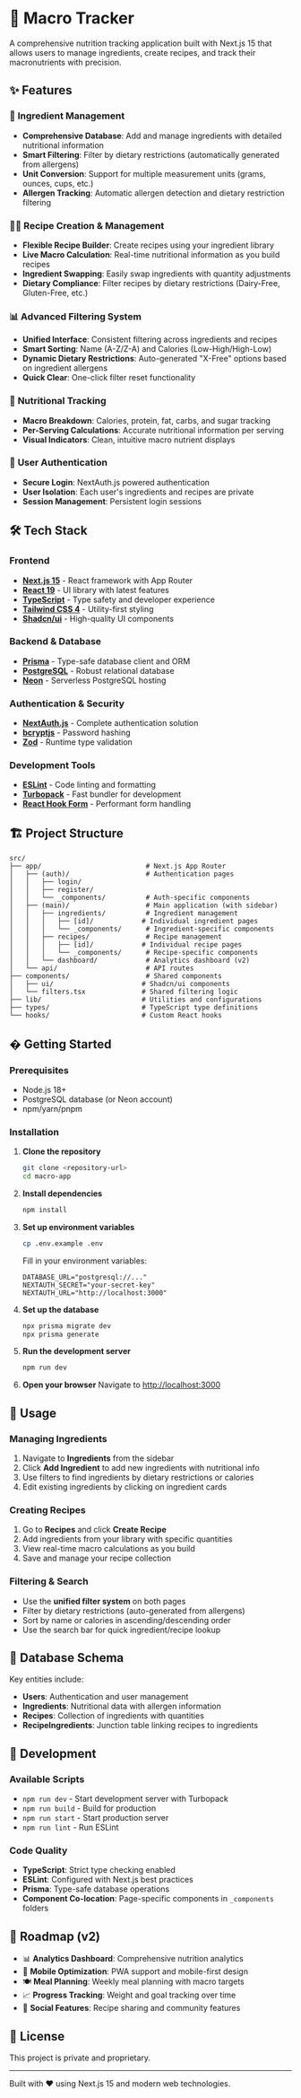# 🥗 Macro Tracker

A comprehensive nutrition tracking application built with Next.js 15 that allows users to manage ingredients, create recipes, and track their macronutrients with precision.

## ✨ Features

### 🧪 **Ingredient Management**

- **Comprehensive Database**: Add and manage ingredients with detailed nutritional information
- **Smart Filtering**: Filter by dietary restrictions (automatically generated from allergens)
- **Unit Conversion**: Support for multiple measurement units (grams, ounces, cups, etc.)
- **Allergen Tracking**: Automatic allergen detection and dietary restriction filtering

### 👨‍🍳 **Recipe Creation & Management**

- **Flexible Recipe Builder**: Create recipes using your ingredient library
- **Live Macro Calculation**: Real-time nutritional information as you build recipes
- **Ingredient Swapping**: Easily swap ingredients with quantity adjustments
- **Dietary Compliance**: Filter recipes by dietary restrictions (Dairy-Free, Gluten-Free, etc.)

### 📊 **Advanced Filtering System**

- **Unified Interface**: Consistent filtering across ingredients and recipes
- **Smart Sorting**: Name (A-Z/Z-A) and Calories (Low-High/High-Low)
- **Dynamic Dietary Restrictions**: Auto-generated "X-Free" options based on ingredient allergens
- **Quick Clear**: One-click filter reset functionality

### 🎯 **Nutritional Tracking**

- **Macro Breakdown**: Calories, protein, fat, carbs, and sugar tracking
- **Per-Serving Calculations**: Accurate nutritional information per serving
- **Visual Indicators**: Clean, intuitive macro nutrient displays

### 🔐 **User Authentication**

- **Secure Login**: NextAuth.js powered authentication
- **User Isolation**: Each user's ingredients and recipes are private
- **Session Management**: Persistent login sessions

## 🛠️ Tech Stack

### **Frontend**

- **[Next.js 15](https://nextjs.org/)** - React framework with App Router
- **[React 19](https://react.dev/)** - UI library with latest features
- **[TypeScript](https://www.typescriptlang.org/)** - Type safety and developer experience
- **[Tailwind CSS 4](https://tailwindcss.com/)** - Utility-first styling
- **[Shadcn/ui](https://ui.shadcn.com/)** - High-quality UI components

### **Backend & Database**

- **[Prisma](https://prisma.io/)** - Type-safe database client and ORM
- **[PostgreSQL](https://postgresql.org/)** - Robust relational database
- **[Neon](https://neon.tech/)** - Serverless PostgreSQL hosting

### **Authentication & Security**

- **[NextAuth.js](https://next-auth.js.org/)** - Complete authentication solution
- **[bcryptjs](https://github.com/dcodeIO/bcrypt.js)** - Password hashing
- **[Zod](https://zod.dev/)** - Runtime type validation

### **Development Tools**

- **[ESLint](https://eslint.org/)** - Code linting and formatting
- **[Turbopack](https://turbo.build/pack)** - Fast bundler for development
- **[React Hook Form](https://react-hook-form.com/)** - Performant form handling

## 🏗️ Project Structure

```
src/
├── app/                          # Next.js App Router
│   ├── (auth)/                   # Authentication pages
│   │   ├── login/
│   │   ├── register/
│   │   └── _components/          # Auth-specific components
│   ├── (main)/                   # Main application (with sidebar)
│   │   ├── ingredients/          # Ingredient management
│   │   │   ├── [id]/            # Individual ingredient pages
│   │   │   └── _components/      # Ingredient-specific components
│   │   ├── recipes/              # Recipe management
│   │   │   ├── [id]/            # Individual recipe pages
│   │   │   └── _components/      # Recipe-specific components
│   │   └── dashboard/            # Analytics dashboard (v2)
│   └── api/                      # API routes
├── components/                   # Shared components
│   ├── ui/                      # Shadcn/ui components
│   └── filters.tsx              # Shared filtering logic
├── lib/                         # Utilities and configurations
├── types/                       # TypeScript type definitions
└── hooks/                       # Custom React hooks
```

## � Getting Started

### Prerequisites

- Node.js 18+
- PostgreSQL database (or Neon account)
- npm/yarn/pnpm

### Installation

1. **Clone the repository**

   ```bash
   git clone <repository-url>
   cd macro-app
   ```

2. **Install dependencies**

   ```bash
   npm install
   ```

3. **Set up environment variables**

   ```bash
   cp .env.example .env
   ```

   Fill in your environment variables:

   ```env
   DATABASE_URL="postgresql://..."
   NEXTAUTH_SECRET="your-secret-key"
   NEXTAUTH_URL="http://localhost:3000"
   ```

4. **Set up the database**

   ```bash
   npx prisma migrate dev
   npx prisma generate
   ```

5. **Run the development server**

   ```bash
   npm run dev
   ```

6. **Open your browser**
   Navigate to [http://localhost:3000](http://localhost:3000)

## 📖 Usage

### Managing Ingredients

1. Navigate to **Ingredients** from the sidebar
2. Click **Add Ingredient** to add new ingredients with nutritional info
3. Use filters to find ingredients by dietary restrictions or calories
4. Edit existing ingredients by clicking on ingredient cards

### Creating Recipes

1. Go to **Recipes** and click **Create Recipe**
2. Add ingredients from your library with specific quantities
3. View real-time macro calculations as you build
4. Save and manage your recipe collection

### Filtering & Search

- Use the **unified filter system** on both pages
- Filter by dietary restrictions (auto-generated from allergens)
- Sort by name or calories in ascending/descending order
- Use the search bar for quick ingredient/recipe lookup

## 🔄 Database Schema

Key entities include:

- **Users**: Authentication and user management
- **Ingredients**: Nutritional data with allergen information
- **Recipes**: Collection of ingredients with quantities
- **RecipeIngredients**: Junction table linking recipes to ingredients

## 🚦 Development

### Available Scripts

- `npm run dev` - Start development server with Turbopack
- `npm run build` - Build for production
- `npm run start` - Start production server
- `npm run lint` - Run ESLint

### Code Quality

- **TypeScript**: Strict type checking enabled
- **ESLint**: Configured with Next.js best practices
- **Prisma**: Type-safe database operations
- **Component Co-location**: Page-specific components in `_components` folders

## 🔮 Roadmap (v2)

- 📊 **Analytics Dashboard**: Comprehensive nutrition analytics
- 📱 **Mobile Optimization**: PWA support and mobile-first design
- 🍽️ **Meal Planning**: Weekly meal planning with macro targets
- 📈 **Progress Tracking**: Weight and goal tracking over time
- 🤝 **Social Features**: Recipe sharing and community features

## 📄 License

This project is private and proprietary.

---

Built with ❤️ using Next.js 15 and modern web technologies.
